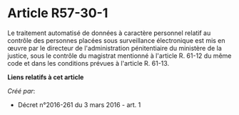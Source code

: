 # Article R57-30-1

Le traitement automatisé de données à caractère personnel relatif au contrôle des personnes placées sous surveillance
électronique est mis en œuvre par le directeur de l'administration pénitentiaire du ministère de la justice, sous le contrôle
du magistrat mentionné à l'article R. 61-12 du même code et dans les conditions prévues à l'article R. 61-13.

**Liens relatifs à cet article**

_Créé par_:

  - Décret n°2016-261 du 3 mars 2016 - art. 1
